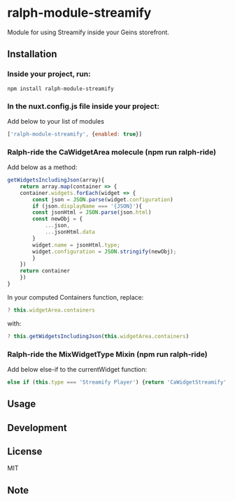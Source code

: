 # ralph-module-streamify

Module for using Streamify inside your Geins storefront.

## Installation

### **Inside your project, run:**

```
npm install ralph-module-streamify
```

### **In the nuxt.config.js file inside your project:**

Add below to your list of modules

```JavaScript
['ralph-module-streamify', {enabled: true}]
```

### **Ralph-ride the CaWidgetArea molecule (npm run ralph-ride)**

Add below as a method:

```JavaScript
getWidgetsIncludingJson(array){
    return array.map(container => {
    container.widgets.forEach(widget => {
        const json = JSON.parse(widget.configuration)
        if (json.displayName === '{JSON}'){
        const jsonHtml = JSON.parse(json.html)
        const newObj = {
            ...json,
            ...jsonHtml.data
        }
        widget.name = jsonHtml.type;
        widget.configuration = JSON.stringify(newObj);
        }
    })
    return container
    })
}
```
In your computed Containers function, replace:

```JavaScript
? this.widgetArea.containers
```
with: 
```JavaScript
? this.getWidgetsIncludingJson(this.widgetArea.containers)
```

### **Ralph-ride the MixWidgetType Mixin (npm run ralph-ride)**

Add below else-if to the currentWidget function:

```JavaScript
else if (this.type === 'Streamify Player') {return 'CaWidgetStreamify';}
```


## Usage

## Development

## License

MIT

## Note
